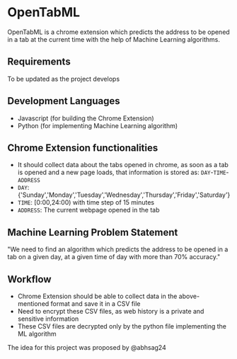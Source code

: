 # OpenTabML

OpenTabML is a chrome extension which predicts the address to be opened in a tab at the current time with the help of Machine Learning algorithms.

## Requirements
To be updated as the project develops

## Development Languages
* Javascript (for building the Chrome Extension)
* Python (for implementing Machine Learning algorithm)

## Chrome Extension functionalities
* It should collect data about the tabs opened in chrome, as soon as a tab is opened and a new page loads, that information is stored as: `DAY`-`TIME`-`ADDRESS`
* `DAY`: {'Sunday','Monday','Tuesday','Wednesday','Thursday','Friday','Saturday'}
* `TIME`: [0:00,24:00) with time step of 15 minutes
* `ADDRESS`: The current webpage opened in the tab

## Machine Learning Problem Statement
"We need to find an algorithm which predicts the address to be opened in a tab on a given day, at a given time of day with more than 70% accuracy."

## Workflow
* Chrome Extension should be able to collect data in the above-mentioned format and save it in a CSV file
* Need to encrypt these CSV files, as web history is a private and sensitive information
* These CSV files are decrypted only by the python file implementing the ML algorithm

The idea for this project was proposed by @abhsag24